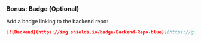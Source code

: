 ### **Bonus: Badge (Optional)**
Add a badge linking to the backend repo:
```markdown
[![Backend](https://img.shields.io/badge/Backend-Repo-blue)](https://github.com/AhmedDesouki/spotify-Server-withAPIGoogle)
